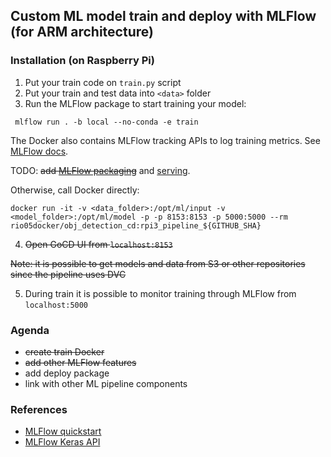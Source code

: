 ## Custom ML model train and deploy with MLFlow (for ARM architecture)

### Installation (on Raspberry Pi)

1. Put your train code on `train.py` script
2. Put your train and test data into `<data>` folder
3. Run the MLFlow package to start training your model:

```console
 mlflow run . -b local --no-conda -e train
```

The Docker also contains MLFlow tracking APIs to log training metrics. See [MLFlow docs](https://www.mlflow.org/docs/latest/tracking.html).

TODO: ~~add [MLFlow packaging](https://www.mlflow.org/docs/latest/quickstart.html#running-mlflow-projects)~~ and [serving](https://www.mlflow.org/docs/latest/quickstart.html#saving-and-serving-models). 

Otherwise, call Docker directly:

```console
docker run -it -v <data_folder>:/opt/ml/input -v <model_folder>:/opt/ml/model -p -p 8153:8153 -p 5000:5000 --rm rio05docker/obj_detection_cd:rpi3_pipeline_${GITHUB_SHA}
```

4. ~~Open GoCD UI from `localhost:8153`~~

~~Note: it is possible to get models and data from S3 or other repositories since the pipeline uses DVC~~

5. During train it is possible to monitor training through MLFlow from `localhost:5000`


### Agenda

* ~~create train Docker~~
* ~~add other MLFlow features~~
* add deploy package
* link with other ML pipeline components

### References

* [MLFlow quickstart](https://www.mlflow.org/docs/latest/quickstart.html#downloading-the-quickstart)
* [MLFlow Keras API](https://www.mlflow.org/docs/latest/python_api/mlflow.keras.html)
